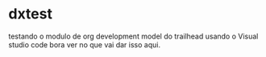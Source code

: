 # dxtest
testando o modulo de org development model do trailhead usando o Visual studio code
bora ver no que vai dar isso aqui.
